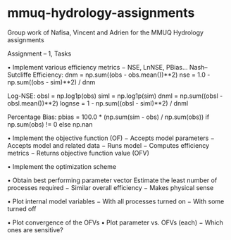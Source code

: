 # mmuq-hydrology-assignments
Group work of Nafisa, Vincent and Adrien for the MMUQ Hydrology assignments

Assignment – 1, Tasks

• Implement various efficiency metrics
− NSE, LnNSE, PBias…
Nash–Sutcliffe Efficiency:
    dnm = np.sum((obs - obs.mean())**2)
    nse = 1.0 - np.sum((obs - sim)**2) / dnm
    
Log-NSE: 
    obsl = np.log1p(obs)
    siml = np.log1p(sim)
    dnml = np.sum((obsl - obsl.mean())**2)
    lognse = 1 - np.sum((obsl - siml)**2) / dnml
    
Percentage Bias: 
    pbias = 100.0 * (np.sum(sim - obs) / np.sum(obs)) if np.sum(obs) != 0 else np.nan
    
• Implement the objective function (OF)
− Accepts model parameters 
− Accepts model and related data
− Runs model
− Computes efficiency metrics
− Returns objective function value (OFV)




• Implement the optimization scheme

• Obtain best performing parameter vector
Estimate the least number of processes required
− Similar overall efficiency
− Makes physical sense

• Plot internal model variables
− With all processes turned on
− With some turned off

• Plot convergence of the OFVs
• Plot parameter vs. OFVs (each)
− Which ones are sensitive?

